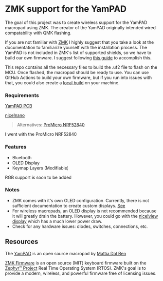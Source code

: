 # ZMK support for the YamPAD
The goal of this project was to create wireless support for the YamPAD macropad using ZMK. The creator of the YamPAD originally intended wired compatability with QMK flashing. 

If you are not familiar with [ZMK](https://zmk.dev/docs) I highly suggest that you take a look at the documentation to familiarize yourself with the installation process. The YamPAD is not included in ZMK's list of supported shields, so we have to build our own firmware. I suggest following [this guide](https://zmk.dev/docs/development/new-shield) to accomplish this.

This repo contains all the necessary files to build the .uf2 file to flash on the MCU. Once flashed, the macropad should be ready to use. You can use GitHub Actions to build your own firmware, but if you run into issues with that, you could also create a [local build](https://zmk.dev/docs/development/setup) on your machine.

### Requirements
[YamPAD PCB](https://hackaday.io/project/163491-yampad-feature-packed-open-source-macropad)

[nice!nano](https://nicekeyboards.com/)

>Alternatives: [ProMicro NRF52840](https://github.com/joric/nrfmicro/wiki/Alternatives#supermini-nrf52840)

I went with the ProMicro NRF52840

### Features
- Bluetooth
- OLED Display
- Keymap Layers (Modifiable)

RGB support is soon to be added

### Notes
- ZMK comes with it's own OLED configuration. Currently, there is not sufficient documentation to create custom displays. [See](https://zmk.dev/docs/features/displays)
- For wireless macropads, an OLED display is not recommended because it will greatly drain the battery. However, you could go with the [nice!view display](https://nicekeyboards.com/nice-view) which has a much lower power draw.
- Check for any hardware issues: diodes, switches, connections, etc.

## Resources
The [YamPAD](https://hackaday.io/project/163491-yampad-feature-packed-open-source-macropad) is an open source macropad by [Mattia Dal Ben](https://github.com/mattdibi)

[ZMK Firmware](https://zmk.dev/) is an open source (MIT) keyboard firmware built on the [Zephyr™ Project](https://zephyrproject.org/) Real Time Operating System (RTOS). ZMK's goal is to provide a modern, wireless, and powerful firmware free of licensing issues.

